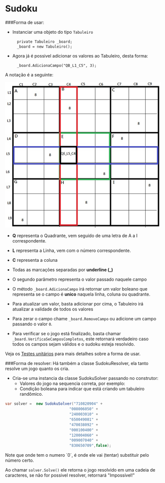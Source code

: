 Sudoku
============

###Forma de usar:

* Instanciar uma objeto do tipo `Tabuleiro`

        private Tabuleiro _board;
        _board = new Tabuleiro();

* Agora já é possivel adicionar os valores ao Tabuleiro, desta forma:

        _board.AdicionaCampo("QB_L1_C5", 3);  

A notação é a seguinte:

![Mapa de campos](https://raw.githubusercontent.com/AnisanWesley/anisan-games/master/res/sudoku.jpg)
* **Q** representa o Quadrante, vem seguido de uma letra de A a I correspondente.
* **L** representa a Linha, vem com o número correspondente.
* **C** representa a coluna
* Todas as marcações separadas por **underline (_)**
* O segundo parâmetro representa o valor passado naquele campo
 
* O método `_board.AdicionaCampo` irá retornar um valor boleano que representa se o campo é **unico** naquela linha, coluna ou quadrante.
* Para atualizar um valor, basta adicionar por cima, o Tabuleiro irá atualizar a validade de todos os valores
* Para zerar o campo chame `_board.RemoveCampo` ou adicione um campo passando o valor `0`.
* Para verificar se o jogo está finalizado, basta chamar `_board.VerificaSeCamposCompletos`, este retornará verdadeiro caso todos os campos sejam válidos e o sudoku esteja resolvido.
 
Veja os [Testes unitários](https://github.com/AnisanWesley/anisan-games/tree/master/Sudoku/Test) para mais detalhes sobre a forma de usar.

###Forma de resolver:
Há também a classe SudokuResolver, ela tanto resolve um jogo quanto os cria.

* Cria-se uma instancia da classe SudokuSolver passando no construtor:
  * Valores do jogo na sequencia correta, por exemplo:
  * Condição boleana para indicar que está criando um tabuleiro randômico.
  
````csharp
var solver =  new SudokuSolver("710820904" +
                             "008006050" +
                             "240003010" +
                             "650049081" +
                             "470038092" +
                             "000100400" +
                             "120004060" +
                             "009007040" +
                             "830650709",false);
````
Note que onde tem o numero ´0´, é onde ele vai (tentar) substituir pelo número certo.

Ao chamar `solver.Solve()` ele retorna o jogo resolvido em uma cadeia de caracteres, se não for possivel resolver, retornará  "Impossível!"
